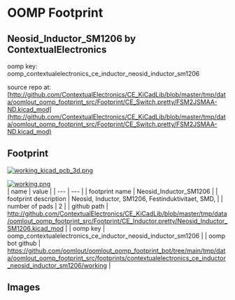 # OOMP Footprint  
## Neosid_Inductor_SM1206  by ContextualElectronics  
  
oomp key: oomp_contextualelectronics_ce_inductor_neosid_inductor_sm1206  
  
source repo at: [http://github.com/ContextualElectronics/CE_KiCadLib/blob/master/tmp/data/oomlout_oomp_footprint_src/Footprint/CE_Switch.pretty/FSM2JSMAA-ND.kicad_mod](http://github.com/ContextualElectronics/CE_KiCadLib/blob/master/tmp/data/oomlout_oomp_footprint_src/Footprint/CE_Switch.pretty/FSM2JSMAA-ND.kicad_mod)  
## Footprint  
  
[![working_kicad_pcb_3d.png](working_kicad_pcb_3d_600.png)](working_kicad_pcb_3d.png)  
  
[![working.png](working_600.png)](working.png)  
| name | value | 
| --- | --- | 
| footprint name | Neosid_Inductor_SM1206 | 
| footprint description | Neosid, Inductor, SM1206, Festinduktivitaet, SMD, | 
| number of pads | 2 | 
| github path | http://github.com/ContextualElectronics/CE_KiCadLib/blob/master/tmp/data/oomlout_oomp_footprint_src/Footprint/CE_Inductor.pretty/Neosid_Inductor_SM1206.kicad_mod | 
| oomp key | oomp_contextualelectronics_ce_inductor_neosid_inductor_sm1206 | 
| oomp bot github | https://github.com/oomlout/oomlout_oomp_footprint_bot/tree/main/tmp/data/oomlout_oomp_footprint_src/footprints/contextualelectronics_ce_inductor_neosid_inductor_sm1206/working | 
## Images  
